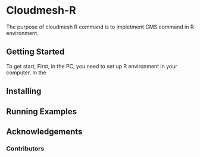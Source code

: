 # Cloudmesh-R

The purpose of cloudmesh R command is to impletment CMS command in R environment.

## Getting Started

To get start, First, in the PC, you need to set up R environment in your computer. In the 

## Installing

## Running Examples 

## Acknowledgements

### Contributors